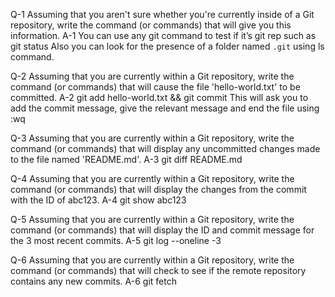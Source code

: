 
Q-1 Assuming that you aren't sure whether you're currently inside of a Git repository, write the command (or commands) that will give you this information.
A-1 You can use any git command to test if it’s git rep such as
git status
Also you can look for the presence of a folder named `.git` using ls command.

Q-2 Assuming that you are currently within a Git repository, write the command (or commands) that will cause the file 'hello-world.txt' to be committed.
A-2 git add hello-world.txt && git commit
This will ask you to add the commit message, give the relevant message and end the file using :wq

Q-3 Assuming that you are currently within a Git repository, write the command (or commands) that will display any uncommitted changes made to the file named 'README.md'.
A-3 git diff README.md

Q-4 Assuming that you are currently within a Git repository, write the command (or commands) that will display the changes from the commit with the ID of abc123.
A-4 git show abc123

Q-5 Assuming that you are currently within a Git repository, write the command (or commands) that will display the ID and commit message for the 3 most recent commits.
A-5  git log --oneline -3

Q-6 Assuming that you are currently within a Git repository, write the command (or commands) that will check to see if the remote repository contains any new commits.
A-6 git fetch
